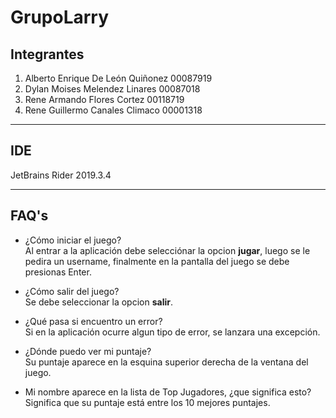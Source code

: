 ﻿# GrupoLarry 
## Integrantes
1. Alberto Enrique De León Quiñonez 00087919
2. Dylan Moises Melendez Linares 00087018
3. Rene Armando Flores Cortez 00118719 
4. Rene Guillermo Canales Climaco 00001318
___
## IDE
JetBrains Rider 2019.3.4
___
## FAQ's
- ¿Cómo iniciar el juego?   
Al entrar a la aplicación debe selecciónar la opcion **jugar**, luego se le pedira un username,
finalmente en la pantalla del juego se debe presionas Enter. 

- ¿Cómo salir del juego?   
Se debe seleccionar la opcion **salir**.

- ¿Qué pasa si encuentro un error?   
Si en la aplicación ocurre algun tipo de error, se lanzara una excepción.

- ¿Dónde puedo ver mi puntaje?   
Su puntaje aparece en la esquina superior derecha de la ventana del juego.

- Mi nombre aparece en la lista de Top Jugadores, ¿que significa esto?   
Significa que su puntaje está entre los 10 mejores puntajes.